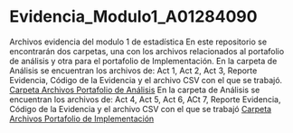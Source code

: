 # Evidencia_Modulo1_A01284090
Archivos evidencia del modulo 1 de estadística
En este repositorio se encontrarán dos carpetas, una con los archivos relacionados al portafolio de análisis y otra para el portafolio de Implementación.
En la carpeta de Análisis se encuentran los archivos de: Act 1, Act 2, Act 3, Reporte Evidencia, Código de la Evidencia y el archivo CSV con el que se trabajó.
[Carpeta Archivos Portafolio de Análisis](Análisis)
En la carpeta de Análisis se encuentran los archivos de: Act 4, Act 5, Act 6, ACt 7, Reporte Evidencia, Código de la Evidencia y el archivo CSV con el que se trabajó
[Carpeta Archivos Portafolio de Implementación](Implementación)
